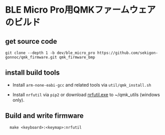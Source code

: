 # BLE Micro Pro用QMKファームウェアのビルド

## get source code

```
git clone --depth 1 -b dev/ble_micro_pro https://github.com/sekigon-gonnoc/qmk_firmware.git qmk_firmware_bmp
```

## install build tools
- Install `arm-none-eabi-gcc` and related tools via `util/qmk_install.sh`

- Install `nrfutil` via `pip2`  or download [nrfutil.exe](https://github.com/NordicSemiconductor/pc-nrfutil/releases) to ~/qmk_utils (windows only).

## Build and write firmware
```
  make <keyboard>:<keymap>:nrfutil
```
